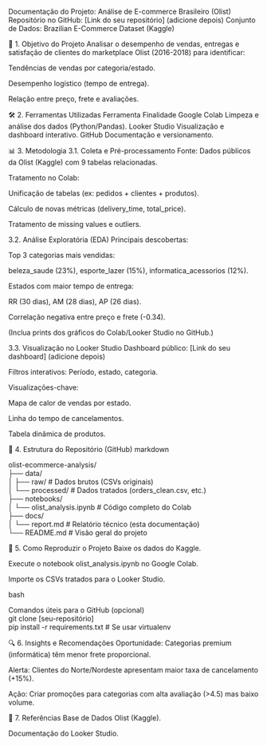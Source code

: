 Documentação do Projeto: Análise de E-commerce Brasileiro (Olist)
Repositório no GitHub: [Link do seu repositório] (adicione depois)
Conjunto de Dados: Brazilian E-Commerce Dataset (Kaggle)

📌 1. Objetivo do Projeto
Analisar o desempenho de vendas, entregas e satisfação de clientes do marketplace Olist (2016-2018) para identificar:

Tendências de vendas por categoria/estado.

Desempenho logístico (tempo de entrega).

Relação entre preço, frete e avaliações.



🛠️ 2. Ferramentas Utilizadas
Ferramenta	Finalidade
Google Colab	Limpeza e análise dos dados (Python/Pandas).
Looker Studio	Visualização e dashboard interativo.
GitHub	Documentação e versionamento.



📊 3. Metodologia
3.1. Coleta e Pré-processamento
Fonte: Dados públicos da Olist (Kaggle) com 9 tabelas relacionadas.

Tratamento no Colab:

Unificação de tabelas (ex: pedidos + clientes + produtos).

Cálculo de novas métricas (delivery_time, total_price).

Tratamento de missing values e outliers.

3.2. Análise Exploratória (EDA)
Principais descobertas:

Top 3 categorias mais vendidas:

beleza_saude (23%), esporte_lazer (15%), informatica_acessorios (12%).

Estados com maior tempo de entrega:

RR (30 dias), AM (28 dias), AP (26 dias).

Correlação negativa entre preço e frete (-0.34).

(Inclua prints dos gráficos do Colab/Looker Studio no GitHub.)

3.3. Visualização no Looker Studio
Dashboard público: [Link do seu dashboard] (adicione depois)

Filtros interativos: Período, estado, categoria.

Visualizações-chave:

Mapa de calor de vendas por estado.

Linha do tempo de cancelamentos.

Tabela dinâmica de produtos.



📂 4. Estrutura do Repositório (GitHub)
markdown

olist-ecommerce-analysis/  
├── data/  
│   ├── raw/                  # Dados brutos (CSVs originais)  
│   └── processed/            # Dados tratados (orders_clean.csv, etc.)  
├── notebooks/  
│   └── olist_analysis.ipynb  # Código completo do Colab  
├── docs/  
│   └── report.md             # Relatório técnico (esta documentação)  
└── README.md                 # Visão geral do projeto  



📌 5. Como Reproduzir o Projeto
Baixe os dados do Kaggle.

Execute o notebook olist_analysis.ipynb no Google Colab.

Importe os CSVs tratados para o Looker Studio.

bash

Comandos úteis para o GitHub (opcional)  
git clone [seu-repositório]  
pip install -r requirements.txt  # Se usar virtualenv  

🔍 6. Insights e Recomendações
Oportunidade: Categorias premium (informática) têm menor frete proporcional.

Alerta: Clientes do Norte/Nordeste apresentam maior taxa de cancelamento (+15%).

Ação: Criar promoções para categorias com alta avaliação (>4.5) mas baixo volume.

📜 7. Referências
Base de Dados Olist (Kaggle).

Documentação do Looker Studio.

